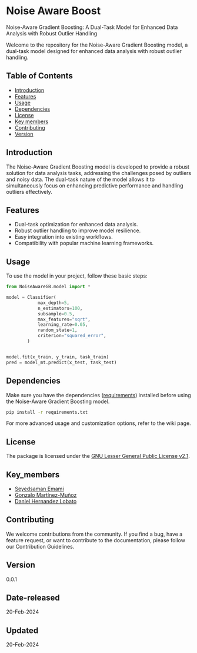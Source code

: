 # Noise Aware Boost

Noise-Aware Gradient Boosting: A Dual-Task Model for Enhanced Data Analysis with Robust Outlier Handling

Welcome to the repository for the Noise-Aware Gradient Boosting model, a dual-task model designed for enhanced data analysis with robust outlier handling.

## Table of Contents

- [Introduction](#Introduction)
- [Features](#Features)
- [Usage](#Usage)
- [Dependencies](#Dependencies)
- [License](#License)
- [Key members](#Key_members)
- [Contributing](#contributing)
- [Version](#Version)

## Introduction

The Noise-Aware Gradient Boosting model is developed to provide a robust solution for data analysis tasks, addressing the challenges posed by outliers and noisy data. The dual-task nature of the model allows it to simultaneously focus on enhancing predictive performance and handling outliers effectively.

## Features

- Dual-task optimization for enhanced data analysis.
- Robust outlier handling to improve model resilience.
- Easy integration into existing workflows.
- Compatibility with popular machine learning frameworks.

## Usage

To use the model in your project, follow these basic steps:

```Python
from NoiseAwareGB.model import *

model = Classifier(
            max_depth=5,
            n_estimators=100,
            subsample=0.5,
            max_features="sqrt",
            learning_rate=0.05,
            random_state=1,
            criterion="squared_error",
        )


model.fit(x_train, y_train, task_train)
pred = model_mt.predict(x_test, task_test)

```

## Dependencies

Make sure you have the dependencies ([requirements](requirements.txt)) installed before using the Noise-Aware Gradient Boosting model.

```bash
pip install -r requirements.txt
```

For more advanced usage and customization options, refer to the wiki page.

## License

The package is licensed under the [GNU Lesser General Public License v2.1](LICENSE).

## Key_members

- [Seyedsaman Emami](https://github.com/samanemami)
- [Gonzalo Martínez-Muñoz](https://github.com/gmarmu)
- [Daniel Hernandez Lobato](https://github.com/danielhernandezlobato)

## Contributing

We welcome contributions from the community. If you find a bug, have a feature request, or want to contribute to the documentation, please follow our Contribution Guidelines.

## Version

0.0.1

## Date-released

20-Feb-2024

## Updated

20-Feb-2024
